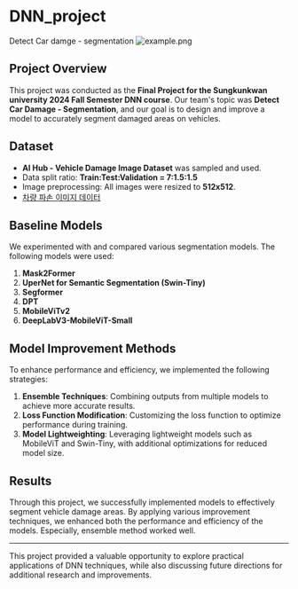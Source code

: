 # DNN_project
Detect Car damge - segmentation
![example.png](https://github.com/user-attachments/assets/1369f21b-b784-4683-92dc-21aad106950b)

## Project Overview
This project was conducted as the **Final Project for the Sungkunkwan university 2024 Fall Semester DNN course**. Our team's topic was **Detect Car Damage - Segmentation**, and our goal is to design and improve a model to accurately segment damaged areas on vehicles.

## Dataset
- **AI Hub - Vehicle Damage Image Dataset** was sampled and used.
- Data split ratio: **Train:Test:Validation = 7:1.5:1.5**
- Image preprocessing: All images were resized to **512x512**.
- [차량 파손 이미지 데이터](https://aihub.or.kr/aihubdata/data/view.do?currMenu=115&topMenu=100&dataSetSn=581)

## Baseline Models
We experimented with and compared various segmentation models. The following models were used:

1. **Mask2Former**
2. **UperNet for Semantic Segmentation (Swin-Tiny)**
3. **Segformer**
4. **DPT**
5. **MobileViTv2**
6. **DeepLabV3-MobileViT-Small**


## Model Improvement Methods
To enhance performance and efficiency, we implemented the following strategies:

1. **Ensemble Techniques**: Combining outputs from multiple models to achieve more accurate results.
2. **Loss Function Modification**: Customizing the loss function to optimize performance during training.
3. **Model Lightweighting**: Leveraging lightweight models such as MobileViT and Swin-Tiny, with additional optimizations for reduced model size.


## Results
Through this project, we successfully implemented models to effectively segment vehicle damage areas. By applying various improvement techniques, we enhanced both the performance and efficiency of the models. Especially, ensemble method worked well.

---

This project provided a valuable opportunity to explore practical applications of DNN techniques, while also discussing future directions for additional research and improvements.

